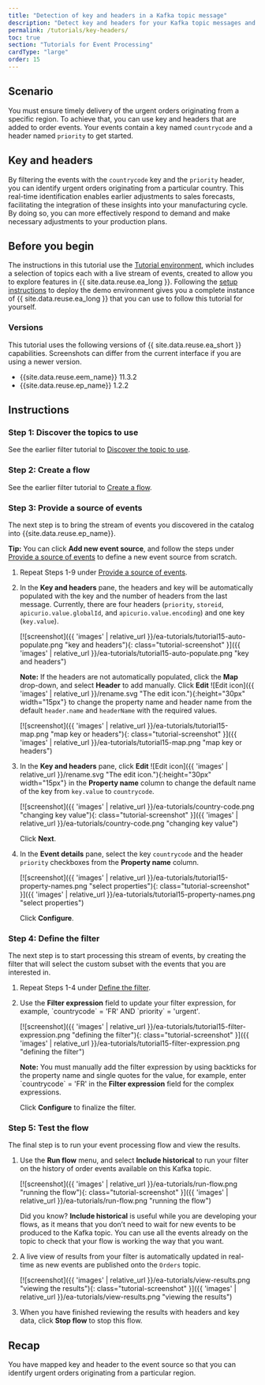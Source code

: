 ```yaml
---
title: "Detection of key and headers in a Kafka topic message"
description: "Detect key and headers for your Kafka topic messages and define them as properties in event source."
permalink: /tutorials/key-headers/
toc: true
section: "Tutorials for Event Processing"
cardType: "large"
order: 15
---
```



 
## Scenario

You must ensure timely delivery of the urgent orders originating from a specific region. To achieve that, you can use key and headers that are added to order events. Your events contain a key named `countrycode` and a header named `priority` to get started.

## Key and headers

By filtering the events with the `countrycode` key and the `priority` header, you can identify urgent orders originating from a particular country. This real-time identification enables earlier adjustments to sales forecasts, facilitating the integration of these insights into your manufacturing cycle. By doing so, you can more effectively respond to demand and make necessary adjustments to your production plans.


## Before you begin 

The instructions in this tutorial use the [Tutorial environment](../guided/tutorial-0), which includes a selection of topics each with a live stream of events, created to allow you to explore features in {{ site.data.reuse.ea_long }}. Following the [setup instructions](../guided/tutorial-0#deploy-the-tutorial) to deploy the demo environment gives you a complete instance of {{ site.data.reuse.ea_long }} that you can use to follow this tutorial for yourself.

### Versions

This tutorial uses the following versions of {{ site.data.reuse.ea_short }} capabilities. Screenshots can differ from the current interface if you are using a newer version.

- {{site.data.reuse.eem_name}} 11.3.2
- {{site.data.reuse.ep_name}} 1.2.2


## Instructions

### Step 1: Discover the topics to use

 See the earlier filter tutorial to [Discover the topic to use](../guided/tutorial-1/#step-1--discover-the-topic-to-use).


### Step 2: Create a flow

See the earlier filter tutorial to [Create a flow](../guided/tutorial-1/#step-2--create-a-flow).


### Step 3: Provide a source of events   

   The next step is to bring the stream of events you discovered in the catalog into {{site.data.reuse.ep_name}}.
   
   **Tip:** You can click **Add new event source**, and follow the steps under [Provide a source of events](../guided/tutorial-1/#event-source) to define a new event source from scratch. 
 
1. Repeat Steps 1-9 under [Provide a source of events](../guided/tutorial-1/#event-source).

1. In the **Key and headers** pane, the headers and key will be automatically populated with the key and the number of headers from the last message. Currently, there are four headers (`priority`, `storeid`, `apicurio.value.globalId`, and `apicurio.value.encoding`) and one key (`key.value`).

   [![screenshot]({{ 'images' | relative_url }}/ea-tutorials/tutorial15-auto-populate.png "key and headers"){: class="tutorial-screenshot" }]({{ 'images' | relative_url }}/ea-tutorials/tutorial15-auto-populate.png "key and headers")

   **Note:** If the headers are not automatically populated, click the **Map** drop-down, and select **Header** to add manually. Click **Edit** ![Edit icon]({{ 'images' | relative_url }}/rename.svg "The edit icon."){:height="30px" width="15px"} to change the property name and header name from the default `header.name` and `headerName` with the required values.

   [![screenshot]({{ 'images' | relative_url }}/ea-tutorials/tutorial15-map.png "map key or headers"){: class="tutorial-screenshot" }]({{ 'images' | relative_url }}/ea-tutorials/tutorial15-map.png "map key or headers")


1. In the **Key and headers** pane, click **Edit** ![Edit icon]({{ 'images' | relative_url }}/rename.svg "The edit icon."){:height="30px" width="15px"} in the **Property name** column to change the default name of the key from `key.value` to `countrycode`.
   
   [![screenshot]({{ 'images' | relative_url }}/ea-tutorials/country-code.png "changing key value"){: class="tutorial-screenshot" }]({{ 'images' | relative_url }}/ea-tutorials/country-code.png "changing key value")

   Click **Next**. 
   

1. In the **Event details** pane, select the key `countrycode` and the header `priority` checkboxes from the **Property name** column.

   [![screenshot]({{ 'images' | relative_url }}/ea-tutorials/tutorial15-property-names.png "select properties"){: class="tutorial-screenshot" }]({{ 'images' | relative_url }}/ea-tutorials/tutorial15-property-names.png "select properties")

   Click **Configure**.

### Step 4: Define the filter

The next step is to start processing this stream of events, by creating the filter that will select the custom subset with the events that you are interested in.

1. Repeat Steps 1-4 under [Define the filter](../guided/tutorial-1/#step-4--define-the-filter).

1. Use the **Filter expression** field to update your filter expression, for example, \`countrycode\` = 'FR' AND \`priority\` = 'urgent'.

   [![screenshot]({{ 'images' | relative_url }}/ea-tutorials/tutorial15-filter-expression.png "defining the filter"){: class="tutorial-screenshot" }]({{ 'images' | relative_url }}/ea-tutorials/tutorial15-filter-expression.png "defining the filter")

   **Note:** You must manually add the filter expression by using backticks for the property name and single quotes for the value, for example, enter \`countrycode\` = 'FR' in the **Filter expression** field for the complex expressions.

   Click **Configure** to finalize the filter.



### Step 5: Test the flow

The final step is to run your event processing flow and view the results.

1. Use the **Run flow** menu, and select **Include historical** to run your filter on the history of order events available on this Kafka topic.

   [![screenshot]({{ 'images' | relative_url }}/ea-tutorials/run-flow.png "running the flow"){: class="tutorial-screenshot" }]({{ 'images' | relative_url }}/ea-tutorials/run-flow.png "running the flow")

   Did you know? **Include historical** is useful while you are developing your flows, as it means that you don’t need to wait for new events to be produced to the Kafka topic. You can use all the events already on the topic to check that your flow is working the way that you want.

1. A live view of results from your filter is automatically updated in real-time as new events are published onto the `Orders` topic.

   [![screenshot]({{ 'images' | relative_url }}/ea-tutorials/view-results.png "viewing the results"){: class="tutorial-screenshot" }]({{ 'images' | relative_url }}/ea-tutorials/view-results.png "viewing the results")
   
1. When you have finished reviewing the results with headers and key data, click **Stop flow** to stop this flow.

## Recap

You have mapped key and header to the event source so that you can identify urgent orders originating from a particular region.